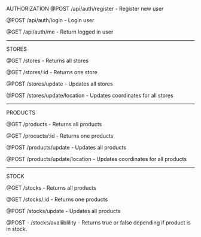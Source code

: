 AUTHORIZATION
@POST /api/auth/register
    - Register new user

@POST /api/auth/login
    - Login user

@GET /api/auth/me
    - Return logged in user

*********************************************    
STORES

@GET /stores
    - Returns all stores

@GET /stores/:id
    - Returns one store

@POST /stores/update
    - Updates all stores

@POST /stores/update/location
    - Updates coordinates for all stores

*********************************************
PRODUCTS

@GET /products
    - Returns all products

@GET /procucts/:id
    - Returns one products

@POST /products/update
    - Updates all products

@POST /products/update/location
    - Updates coordinates for all products

*********************************************
STOCK

@GET /stocks
    - Returns all products

@GET /stocks/:id
    - Returns one products

@POST /stocks/update
    - Updates all products

@POST - /stocks/availiblility
    - Returns true or false depending if product is in stock.




